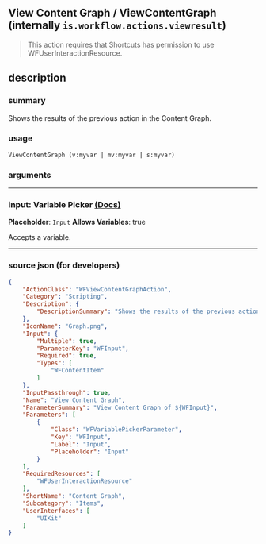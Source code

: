 
## View Content Graph / ViewContentGraph (internally `is.workflow.actions.viewresult`)

> This action requires that Shortcuts has permission to use WFUserInteractionResource.


## description

### summary

Shows the results of the previous action in the Content Graph.


### usage
```
ViewContentGraph (v:myvar | mv:myvar | s:myvar)
```

### arguments

---

### input: Variable Picker [(Docs)](https://pfgithub.github.io/shortcutslang/gettingstarted#variable-picker-fields)
**Placeholder**: ```
		Input
		```
**Allows Variables**: true



Accepts a variable.

---

### source json (for developers)

```json
{
	"ActionClass": "WFViewContentGraphAction",
	"Category": "Scripting",
	"Description": {
		"DescriptionSummary": "Shows the results of the previous action in the Content Graph."
	},
	"IconName": "Graph.png",
	"Input": {
		"Multiple": true,
		"ParameterKey": "WFInput",
		"Required": true,
		"Types": [
			"WFContentItem"
		]
	},
	"InputPassthrough": true,
	"Name": "View Content Graph",
	"ParameterSummary": "View Content Graph of ${WFInput}",
	"Parameters": [
		{
			"Class": "WFVariablePickerParameter",
			"Key": "WFInput",
			"Label": "Input",
			"Placeholder": "Input"
		}
	],
	"RequiredResources": [
		"WFUserInteractionResource"
	],
	"ShortName": "Content Graph",
	"Subcategory": "Items",
	"UserInterfaces": [
		"UIKit"
	]
}
```
